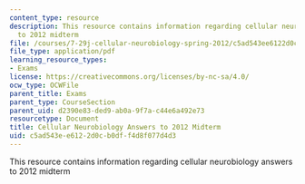 ```yaml
---
content_type: resource
description: This resource contains information regarding cellular neurobiology answers
  to 2012 midterm
file: /courses/7-29j-cellular-neurobiology-spring-2012/c5ad543ee6122d0cb0dff4d8f077d4d3_MIT7_29JS12_Midterm12Ans.pdf
file_type: application/pdf
learning_resource_types:
- Exams
license: https://creativecommons.org/licenses/by-nc-sa/4.0/
ocw_type: OCWFile
parent_title: Exams
parent_type: CourseSection
parent_uid: d2390e83-ded9-ab0a-9f7a-c44e6a492e73
resourcetype: Document
title: Cellular Neurobiology Answers to 2012 Midterm
uid: c5ad543e-e612-2d0c-b0df-f4d8f077d4d3
---
```

This resource contains information regarding cellular neurobiology answers to 2012 midterm